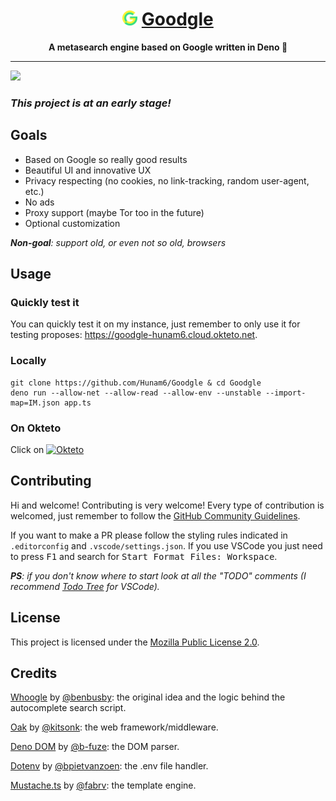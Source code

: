 <h1 align='center'><img src="./assets/goodgle.svg" height="24" width="24"/> <ins>Goodgle</ins></h1>
<p align='center'><strong>A metasearch engine based on Google written in Deno 🦕</strong></p>

---

<img src="https://siasky.net/nABA-Ukp_nBB_fUeqg7uFfK6Rtmw2s03ZVfqnp5uZOYgpg"/>

### *This project is at an early stage!*

## Goals

- Based on Google so really good results
- Beautiful UI and innovative UX
- Privacy respecting (no cookies, no link-tracking, random user-agent, etc.)
- No ads
- Proxy support (maybe Tor too in the future)
- Optional customization

<i><b>Non-goal</b>: support old, or even not so old, browsers</i>

## Usage

### Quickly test it

You can quickly test it on my instance, just remember to only use it for testing proposes: <https://goodgle-hunam6.cloud.okteto.net>.

### Locally

    git clone https://github.com/Hunam6/Goodgle & cd Goodgle
    deno run --allow-net --allow-read --allow-env --unstable --import-map=IM.json app.ts

### On Okteto

Click on [![Okteto](https://okteto.com/develop-okteto.svg)](https://cloud.okteto.com/deploy?repository=https://github.com/Hunam6/Goodgle)

## Contributing

Hi and welcome! Contributing is very welcome! Every type of contribution is welcomed, just remember to follow the [GitHub Community Guidelines](https://docs.github.com/articles/github-community-guidelines).

If you want to make a PR please follow the styling rules indicated in `.editorconfig` and `.vscode/settings.json`. If you use VSCode you just need to press <kbd>F1</kbd> and search for <kbd>Start Format Files: Workspace</kbd>.

*__PS__: if you don't know where to start look at all the "TODO" comments (I recommend [Todo Tree](https://marketplace.visualstudio.com/items?itemName=Gruntfuggly.todo-tree) for VSCode).*

## License

This project is licensed under the [Mozilla Public License 2.0](./LICENSE).

## Credits

[Whoogle](https://github.com/benbusby/whoogle-search) by [@benbusby](https://github.com/benbusby): the original idea and the logic behind the autocomplete search script.

[Oak](https://github.com/oakserver/oak) by [@kitsonk](https://github.com/kitsonk): the web framework/middleware.

[Deno DOM](https://github.com/b-fuze/deno-dom) by [@b-fuze](https://github.com/b-fuze): the DOM parser.

[Dotenv](https://github.com/pietvanzoen/deno-dotenv) by [@bpietvanzoen](https://github.com/pietvanzoen): the .env file handler.

[Mustache.ts](https://github.com/fabrv/mustache.ts) by [@fabrv](https://github.com/fabrv): the template engine.
